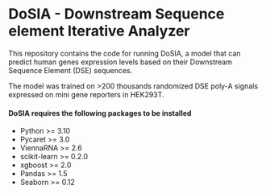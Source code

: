 # DoSIA - Downstream Sequence element Iterative Analyzer
This repository contains the code for running DoSIA, a model that can predict human genes expression levels based on their Downstream Sequence Element (DSE) sequences.

The model was trained on >200 thousands randomized DSE poly-A signals expressed on mini gene reporters in HEK293T.

#### DoSIA requires the following packages to be installed
- Python >= 3.10
- Pycaret >= 3.0
- ViennaRNA >= 2.6
- scikit-learn >= 0.2.0
- xgboost >= 2.0
- Pandas >= 1.5
- Seaborn >= 0.12
